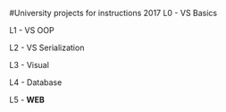 #University projects for instructions 2017
L0 - VS Basics

L1 - VS OOP

L2 - VS Serialization

L3 - Visual

L4 - Database

L5 - <b>WEB</b>
